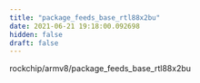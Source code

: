 ```yaml
---
title: "package_feeds_base_rtl88x2bu"
date: 2021-06-21 19:18:00.092698
hidden: false
draft: false
---
```


rockchip/armv8/package_feeds_base_rtl88x2bu

